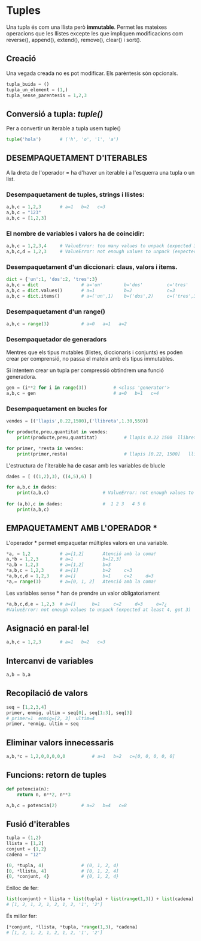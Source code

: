 # Tuples
Una tupla és com una llista però __immutable__. Permet les mateixes operacions que les llistes excepte les que impliquen modificacions com reverse(), append(), extend(), remove(), clear() i sort().


## Creació
Una vegada creada no es pot modificar. Els parèntesis són opcionals.
```python
tupla_buida = ()
tupla_un_element = (1,)
tupla_sense_parentesis = 1,2,3
```

## Conversió a tupla: _tuple()_
Per a convertir un iterable a tupla usem tuple()
```python
tuple('hola') 		# ('h', 'o', 'l', 'a')
```

## DESEMPAQUETAMENT D'ITERABLES
A la dreta de l'operador = ha d'haver un iterable i a l'esquerra una tupla o un list.

### Desempaquetament de tuples, strings i llistes:
```python
a,b,c = 1,2,3       # a=1	b=2	  c=3
a,b,c = "123"
a,b,c = [1,2,3]
```

### El nombre de variables i valors ha de coincidir:

```python
a,b,c = 1,2,3,4		# ValueError: too many values to unpack (expected 3)
a,b,c,d = 1,2,3		# ValueError: not enough values to unpack (expected 4, got 3)
```

### Desempaquetament d'un diccionari: claus, valors i items.
```python
dict = {'un':1, 'dos':2, 'tres':3}
a,b,c = dict				# a='un'		b='dos'			c='tres'
a,b,c = dict.values()		# a=1			b=2				c=3
a,b,c = dict.items()		# a=('un',1)	b=('dos',2) 	c=('tres',3)
```

### Desempaquetament d'un range()
```python
a,b,c = range(3)			# a=0	a=1   a=2
```

### Desempaquetador de generadors
Mentres que els tipus mutables (llistes, diccionaris i conjunts) es poden crear per comprensió, no passa el mateix amb els tipus immutables.

Si intentem crear un tupla per compressió obtindrem una funció generadora.
```python
gen = (i**2 for i in range(3))			# <class 'generator'>
a,b,c = gen								# a=0	b=1	  c=4
```

### Desempaquetament en bucles for
```python
vendes = [('llapis',0.22,1500),('llibreta',1.30,550)]

for producte,preu,quantitat in vendes:
    print(producte,preu,quantitat)			# llapis 0.22 1500	llibreta 1.3 550
```
```python
for primer, *resta in vendes:
    print(primer,resta)						# llapis [0.22, 1500]	llibreta [1.3, 550]
```
L'estructura de l'iterable ha de casar amb les variables de blucle
```python
dades = [ ((1,2),3), ((4,5),6) ]

for a,b,c in dades:
    print(a,b,c)					# ValueError: not enough values to unpack (expected 3, got 2)
    
for (a,b),c in dades:				#  1 2 3   4 5 6
    print(a,b,c)
```

## EMPAQUETAMENT AMB L'OPERADOR *
L'operador * permet empaquetar múltiples valors en una variable.
```python
*a, = 1,2           # a=[1,2]   	Atenció amb la coma!
a,*b = 1,2,3        # a=1 			b=[2,3]
*a,b = 1,2,3        # a=[1,2]		b=3
*a,b,c = 1,2,3      # a=[1] 		b=2		c=3
*a,b,c,d = 1,2,3    # a=[]			b=1		c=2		d=3
*a,= range(3)		# a=[0, 1, 2]	Atenció amb la coma!
```
Les variables sense * han de prendre un valor obligatoriament
```python
*a,b,c,d,e = 1,2,3	# a=[]		b=1		c=2		d=3		e=?¿
#ValueError: not enough values to unpack (expected at least 4, got 3)
```

## Asignació en paral·lel
```python
a,b,c = 1,2,3		# a=1	b=2   c=3
```

## Intercanvi de variables
```python
a,b = b,a
```

## Recopilació de valors
```python
seq = [1,2,3,4]
primer, enmig, ultim = seq[0], seq[1:3], seq[3]
# primer=1	enmig=[2, 3]  ultim=4
primer, *enmig, ultim = seq
```

## Eliminar valors innecessaris
```python
a,b,*c = 1,2,0,0,0,0,0			# a=1	b=2   c=[0, 0, 0, 0, 0]
```

## Funcions: retorn de tuples
```python
def potencia(n):
    return n, n**2, n**3

a,b,c = potencia(2)			# a=2	b=4	  c=8
```

## Fusió d'iterables
```python
tupla = (1,2)
llista = [1,2]
conjunt = {1,2}
cadena = "12"

(0, *tupla, 4)				# (0, 1, 2, 4)
[0, *llista, 4]				# [0, 1, 2, 4]
{0, *conjunt, 4}			# {0, 1, 2, 4}
```

Enlloc de fer:
```python
list(conjunt) + llista + list(tupla) + list(range(1,3)) + list(cadena)
# [1, 2, 1, 2, 1, 2, 1, 2, '1', '2']
```
És millor fer:
```python
[*conjunt, *llista, *tupla, *range(1,3), *cadena]
# [1, 2, 1, 2, 1, 2, 1, 2, '1', '2']
```